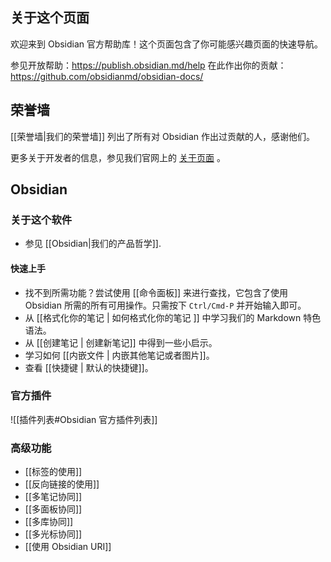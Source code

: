 ## 关于这个页面
欢迎来到 Obsidian 官方帮助库！这个页面包含了你可能感兴趣页面的快速导航。

参见开放帮助：https://publish.obsidian.md/help
在此作出你的贡献：https://github.com/obsidianmd/obsidian-docs/

## 荣誉墙
[[荣誉墙|我们的荣誉墙]] 列出了所有对 Obsidian 作出过贡献的人，感谢他们。

更多关于开发者的信息，参见我们官网上的 [关于页面](https://obsidian.md/about) 。

## Obsidian 

### 关于这个软件

- 参见 [[Obsidian|我们的产品哲学]].

#### 快速上手

- 找不到所需功能？尝试使用 [[命令面板]] 来进行查找，它包含了使用 Obsidian 所需的所有可用操作。只需按下 `Ctrl/Cmd-P` 并开始输入即可。
- 从 [[格式化你的笔记 | 如何格式化你的笔记 ]] 中学习我们的 Markdown 特色语法。
- 从 [[创建笔记 | 创建新笔记]] 中得到一些小启示。
- 学习如何 [[内嵌文件 | 内嵌其他笔记或者图片]]。
- 查看 [[快捷键 | 默认的快捷键]]。


### 官方插件

![[插件列表#Obsidian 官方插件列表]]

### 高级功能

- [[标签的使用]]
- [[反向链接的使用]]
- [[多笔记协同]]
- [[多面板协同]]
- [[多库协同]]
- [[多光标协同]]
- [[使用 Obsidian URI]]